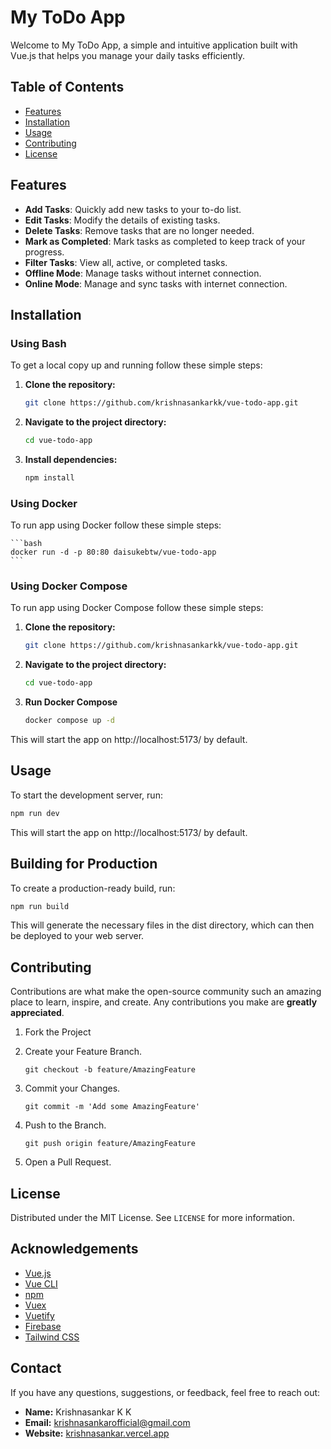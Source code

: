 # My ToDo App

Welcome to My ToDo App, a simple and intuitive application built with Vue.js that helps you manage your daily tasks efficiently.

## Table of Contents

- [Features](#features)
- [Installation](#installation)
- [Usage](#usage)
- [Contributing](#contributing)
- [License](#license)

## Features

- **Add Tasks**: Quickly add new tasks to your to-do list.
- **Edit Tasks**: Modify the details of existing tasks.
- **Delete Tasks**: Remove tasks that are no longer needed.
- **Mark as Completed**: Mark tasks as completed to keep track of your progress.
- **Filter Tasks**: View all, active, or completed tasks.
- **Offline Mode**: Manage tasks without internet connection.
- **Online Mode**: Manage and sync tasks with internet connection.

## Installation

### Using Bash

To get a local copy up and running follow these simple steps:

1. **Clone the repository:**

    ```bash
    git clone https://github.com/krishnasankarkk/vue-todo-app.git
    ```

2. **Navigate to the project directory:**

    ```bash
    cd vue-todo-app
    ```

3. **Install dependencies:**

    ```bash
    npm install
    ```

### Using Docker

To run app using Docker follow these simple steps:

    ```bash
    docker run -d -p 80:80 daisukebtw/vue-todo-app
    ```

### Using Docker Compose

To run app using Docker Compose follow these simple steps:

1. **Clone the repository:**

    ```bash
    git clone https://github.com/krishnasankarkk/vue-todo-app.git
    ```

2. **Navigate to the project directory:**

    ```bash
    cd vue-todo-app
    ```

3. **Run Docker Compose**

    ```bash
    docker compose up -d
    ```

This will start the app on http://localhost:5173/ by default.

## Usage

To start the development server, run:

```bash
npm run dev
```
This will start the app on http://localhost:5173/ by default.

## Building for Production

To create a production-ready build, run:

```bash
npm run build
```
This will generate the necessary files in the dist directory, which can then be deployed to your web server.

## Contributing

Contributions are what make the open-source community such an amazing place to learn, inspire, and create. Any contributions you make are **greatly appreciated**.

1. Fork the Project
2. Create your Feature Branch.
   
   ```
   git checkout -b feature/AmazingFeature
   ```
3. Commit your Changes.
   
   ```
   git commit -m 'Add some AmazingFeature'
   ```
4. Push to the Branch.
   
   ```
   git push origin feature/AmazingFeature
   ```
5. Open a Pull Request.

## License

Distributed under the MIT License. See `LICENSE` for more information.

## Acknowledgements

- [Vue.js](https://vuejs.org/)
- [Vue CLI](https://cli.vuejs.org/)
- [npm](https://www.npmjs.com/)
- [Vuex](https://vuex.vuejs.org/)
- [Vuetify](https://vuetifyjs.com/en/)
- [Firebase](https://firebase.google.com/)
- [Tailwind CSS](https://tailwindcss.com/)

## Contact

If you have any questions, suggestions, or feedback, feel free to reach out:

- **Name:** Krishnasankar K K
- **Email:** [krishnasankarofficial@gmail.com](mailto:krishnasankarofficial@gmail.com)
- **Website:** [krishnasankar.vercel.app](https://krishnasankar.vercel.app)

